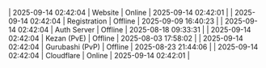 | 2025-09-14 02:42:04 | Website | Online | 2025-09-14 02:42:01 |
| 2025-09-14 02:42:04 | Registration | Offline | 2025-09-09 16:40:23 |
| 2025-09-14 02:42:04 | Auth Server | Offline | 2025-08-18 09:33:31 |
| 2025-09-14 02:42:04 | Kezan (PvE) | Offline | 2025-08-03 17:58:02 |
| 2025-09-14 02:42:04 | Gurubashi (PvP) | Offline | 2025-08-23 21:44:06 |
| 2025-09-14 02:42:04 | Cloudflare | Online | 2025-09-14 02:42:01 |
